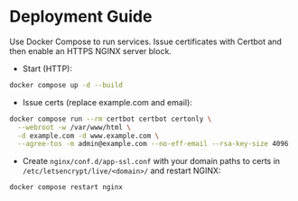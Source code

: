 # Deployment Guide

Use Docker Compose to run services. Issue certificates with Certbot and then enable an HTTPS NGINX server block.

- Start (HTTP):

```bash
docker compose up -d --build
```

- Issue certs (replace example.com and email):

```bash
docker compose run --rm certbot certbot certonly \
  --webroot -w /var/www/html \
  -d example.com -d www.example.com \
  --agree-tos -m admin@example.com --no-eff-email --rsa-key-size 4096
```

- Create `nginx/conf.d/app-ssl.conf` with your domain paths to certs in `/etc/letsencrypt/live/<domain>/` and restart NGINX:

```bash
docker compose restart nginx
```

